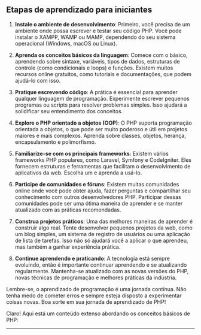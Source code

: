## Etapas de aprendizado para iniciantes


1. **Instale o ambiente de desenvolvimento**: Primeiro, você precisa de um ambiente onde possa escrever e testar seu código PHP. Você pode instalar o XAMPP, WAMP ou MAMP, dependendo do seu sistema operacional (Windows, macOS ou Linux).

2. **Aprenda os conceitos básicos da linguagem**: Comece com o básico, aprendendo sobre sintaxe, variáveis, tipos de dados, estruturas de controle (como condicionais e loops) e funções. Existem muitos recursos online gratuitos, como tutoriais e documentações, que podem ajudá-lo com isso.

3. **Pratique escrevendo código**: A prática é essencial para aprender qualquer linguagem de programação. Experimente escrever pequenos programas ou scripts para resolver problemas simples. Isso ajudará a solidificar seu entendimento dos conceitos.

4. **Explore o PHP orientado a objetos (OOP)**: O PHP suporta programação orientada a objetos, o que pode ser muito poderoso e útil em projetos maiores e mais complexos. Aprenda sobre classes, objetos, herança, encapsulamento e polimorfismo.

5. **Familiarize-se com os principais frameworks**: Existem vários frameworks PHP populares, como Laravel, Symfony e CodeIgniter. Eles fornecem estruturas e ferramentas que facilitam o desenvolvimento de aplicativos da web. Escolha um e aprenda a usá-lo.

6. **Participe de comunidades e fóruns**: Existem muitas comunidades online onde você pode obter ajuda, fazer perguntas e compartilhar seu conhecimento com outros desenvolvedores PHP. Participar dessas comunidades pode ser uma ótima maneira de aprender e se manter atualizado com as práticas recomendadas.

7. **Construa projetos práticos**: Uma das melhores maneiras de aprender é construir algo real. Tente desenvolver pequenos projetos da web, como um blog simples, um sistema de registro de usuários ou uma aplicação de lista de tarefas. Isso não só ajudará você a aplicar o que aprendeu, mas também a ganhar experiência prática.

8. **Continue aprendendo e praticando**: A tecnologia está sempre evoluindo, então é importante continuar aprendendo e se atualizando regularmente. Mantenha-se atualizado com as novas versões do PHP, novas técnicas de programação e melhores práticas da indústria.

Lembre-se, o aprendizado de programação é uma jornada contínua. Não tenha medo de cometer erros e sempre esteja disposto a experimentar coisas novas. Boa sorte em sua jornada de aprendizado de PHP!





Claro! Aqui está um conteúdo extenso abordando os conceitos básicos de PHP:

---